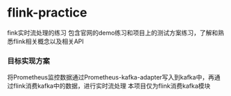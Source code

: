 # flink-practice
fink实时流处理的练习
包含官网的demo练习和项目上的测试方案练习，了解和熟悉flink相关概念以及相关API
### 目标实现方案
将Prometheus监控数据通过Prometheus-kafka-adapter写入到kafka中，再通过flink消费kafka中的数据，进行实时流处理
本项目仅为flink消费kafka模块
